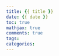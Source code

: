 ```yaml
---
title: {{ title }}
date: {{ date }}
toc: true
mathjax: true
comments: true
tags:
categories:
---
```

